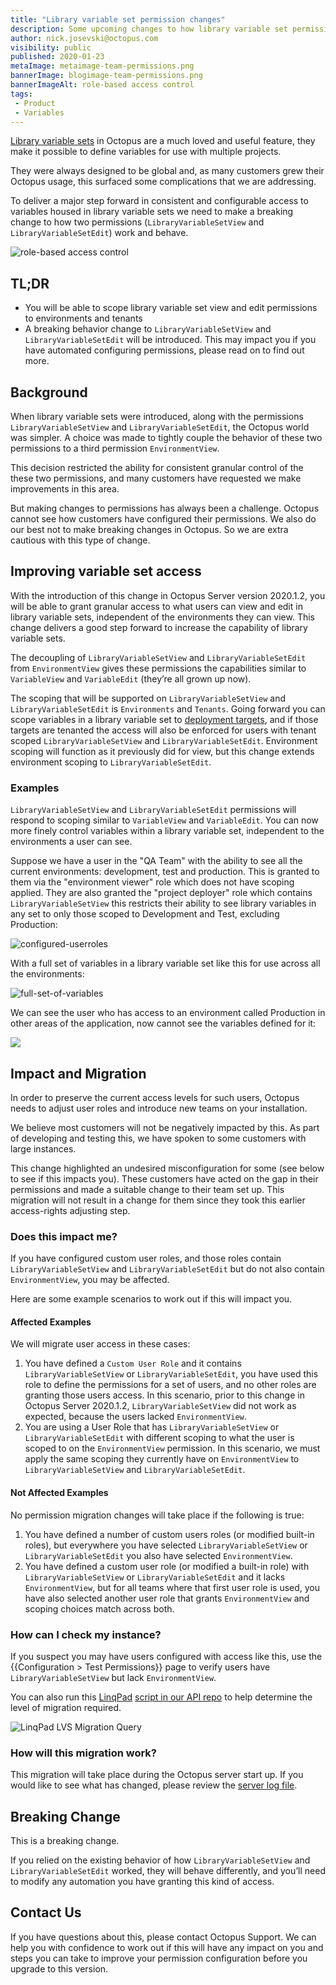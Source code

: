 ```yaml
---
title: "Library variable set permission changes"
description: Some upcoming changes to how library variable set permissions work
author: nick.josevski@octopus.com
visibility: public
published: 2020-01-23
metaImage: metaimage-team-permissions.png
bannerImage: blogimage-team-permissions.png
bannerImageAlt: role-based access control
tags:
 - Product
 - Variables
---
```


[Library variable sets](https://octopus.com/docs/deployment-process/variables/library-variable-sets) in Octopus are a much loved and useful feature, they make it possible to define variables for use with multiple projects.

They were always designed to be global and, as many customers grew their Octopus usage, this surfaced some complications that we are addressing.

To deliver a major step forward in consistent and configurable access to variables housed in library variable sets we need to make a breaking change to how two permissions (`LibraryVariableSetView` and `LibraryVariableSetEdit`) work and behave.

![role-based access control](blogimage-team-permissions.png)

## TL;DR
 - You will be able to scope library variable set view and edit permissions to environments and tenants
 - A breaking behavior change to  `LibraryVariableSetView` and `LibraryVariableSetEdit` will be introduced. This may impact you if you have automated configuring permissions, please read on to find out more.

## Background

When library variable sets were introduced, along with the permissions `LibraryVariableSetView` and `LibraryVariableSetEdit`, the Octopus world was simpler. A choice was made to tightly couple the behavior of these two permissions to a third permission `EnvironmentView`.

This decision restricted the ability for consistent granular control of the these two permissions, and many customers have requested we make improvements in this area.

But making changes to permissions has always been a challenge. Octopus cannot see how customers have configured their permissions. We also do our best not to make breaking changes in Octopus. So we are extra cautious with this type of change.

## Improving variable set access

With the introduction of this change in Octopus Server version 2020.1.2, you will be able to grant granular access to what users can view and edit in library variable sets, independent of the environments they can view. This change delivers a good step forward to increase the capability of library variable sets.

The decoupling of `LibraryVariableSetView` and `LibraryVariableSetEdit` from `EnvironmentView` gives these permissions the capabilities similar to `VariableView` and `VariableEdit` (they’re all grown up now).

The scoping that will be supported on `LibraryVariableSetView` and `LibraryVariableSetEdit` is `Environments` and `Tenants`. Going forward you can scope variables in a library variable set to [deployment targets](https://octopus.com/docs/infrastructure/deployment-targets), and if those targets are tenanted the access will also be enforced for users with tenant scoped `LibraryVariableSetView` and `LibraryVariableSetEdit`. Environment scoping will function as it previously did for view, but this change extends environment scoping to `LibraryVariableSetEdit`.

### Examples

`LibraryVariableSetView` and `LibraryVariableSetEdit` permissions will respond to scoping similar to `VariableView` and `VariableEdit`. You can now more finely control variables within a library variable set, independent to the environments a user can see.

Suppose we have a user in the "QA Team" with the ability to see all the current environments: development, test and production. This is granted to them via the "environment viewer" role which does not have scoping applied. They are also granted the "project deployer" role which contains `LibraryVariableSetView` this restricts their ability to see library variables in any set to only those scoped to Development and Test, excluding Production:

![configured-userroles](blogimage-configured-userroles.png)

With a full set of variables in a library variable set like this for use across all the environments:

![full-set-of-variables](blogimage-fullset-variables.png)

We can see the user who has access to an environment called Production in other areas of the application, now cannot see the variables defined for it:

![](blogimage-variables-for-restricted-user.png)

## Impact and Migration

In order to preserve the current access levels for such users, Octopus needs to adjust user roles and introduce new teams on your installation.

We believe most customers will not be negatively impacted by this. As part of developing and testing this, we have spoken to some customers with large instances.

This change highlighted an undesired misconfiguration for some (see below to see if this impacts you). These customers have acted on the gap in their permissions and made a suitable change to their team set up. This migration will not result in a change for them since they took this earlier access-rights adjusting step.

### Does this impact me?

If you have configured custom user roles, and those roles contain `LibraryVariableSetView` and `LibraryVariableSetEdit` but do not also contain `EnvironmentView`, you may be affected.

Here are some example scenarios to work out if this will impact you.

#### Affected Examples

We will migrate user access in these cases:

  1. You have defined a `Custom User Role` and it contains `LibraryVariableSetView` or `LibraryVariableSetEdit`, you have used this role to define the permissions for a set of users, and no other roles are granting those users access. In this scenario, prior to this  change in Octopus Server 2020.1.2, `LibraryVariableSetView` did not work as expected, because the users lacked `EnvironmentView`.
  2. You are using a User Role that has `LibraryVariableSetView` or `LibraryVariableSetEdit` with different scoping to what the user is scoped to on the `EnvironmentView` permission. In this scenario, we must apply the same scoping they currently have on `EnvironmentView` to `LibraryVariableSetView` and `LibraryVariableSetEdit`.

#### Not Affected Examples

No permission migration changes will take place if the following is true:

  1. You have defined a number of custom users roles (or modified built-in roles), but everywhere you have selected `LibraryVariableSetView` or `LibraryVariableSetEdit` you also have selected `EnvironmentView`.
  2. You have defined a custom user role (or modified a built-in role) with `LibraryVariableSetView` or `LibraryVariableSetEdit` and it lacks `EnvironmentView`, but for all teams where that first user role is used, you have also selected another user role that grants `EnvironmentView` and scoping choices match across both.


### How can I check my instance?

If you suspect you may have users configured with access like this, use the {{Configuration > Test Permissions}} page to verify users have `LibraryVariableSetView` but lack `EnvironmentView`.

You can also run this [LinqPad](https://www.linqpad.net/) [script in our API repo](https://github.com/OctopusDeploy/OctopusDeploy-Api/blob/master/Octopus.Client/LINQPad/CheckMigratoinRequirementsForLvsChange.linq) to help determine the level of migration required.


![LinqPad LVS Migration Query](blogimage-linqpad-example-run.png)


### How will this migration work?

This migration will take place during the Octopus server start up. If you would like to see what has changed, please review the [server log file](https://octopus.com/docs/support/log-files).


## Breaking Change

This is a breaking change.

If you relied on the existing behavior of how `LibraryVariableSetView` and `LibraryVariableSetEdit` worked, they will behave differently, and you’ll need to modify any automation you have granting this kind of access.

## Contact Us

If you have questions about this, please contact Octopus Support. We can help you with confidence to work out if this will have any impact on you and steps you can take to improve your permission configuration before you upgrade to this version.
